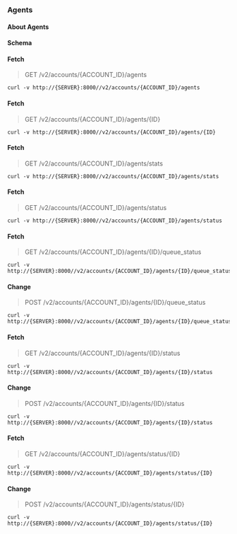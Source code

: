### Agents

#### About Agents

#### Schema



#### Fetch

> GET /v2/accounts/{ACCOUNT_ID}/agents

```curl
curl -v http://{SERVER}:8000//v2/accounts/{ACCOUNT_ID}/agents
```

#### Fetch

> GET /v2/accounts/{ACCOUNT_ID}/agents/{ID}

```curl
curl -v http://{SERVER}:8000//v2/accounts/{ACCOUNT_ID}/agents/{ID}
```

#### Fetch

> GET /v2/accounts/{ACCOUNT_ID}/agents/stats

```curl
curl -v http://{SERVER}:8000//v2/accounts/{ACCOUNT_ID}/agents/stats
```

#### Fetch

> GET /v2/accounts/{ACCOUNT_ID}/agents/status

```curl
curl -v http://{SERVER}:8000//v2/accounts/{ACCOUNT_ID}/agents/status
```

#### Fetch

> GET /v2/accounts/{ACCOUNT_ID}/agents/{ID}/queue_status

```curl
curl -v http://{SERVER}:8000//v2/accounts/{ACCOUNT_ID}/agents/{ID}/queue_status
```

#### Change

> POST /v2/accounts/{ACCOUNT_ID}/agents/{ID}/queue_status

```curl
curl -v http://{SERVER}:8000//v2/accounts/{ACCOUNT_ID}/agents/{ID}/queue_status
```

#### Fetch

> GET /v2/accounts/{ACCOUNT_ID}/agents/{ID}/status

```curl
curl -v http://{SERVER}:8000//v2/accounts/{ACCOUNT_ID}/agents/{ID}/status
```

#### Change

> POST /v2/accounts/{ACCOUNT_ID}/agents/{ID}/status

```curl
curl -v http://{SERVER}:8000//v2/accounts/{ACCOUNT_ID}/agents/{ID}/status
```

#### Fetch

> GET /v2/accounts/{ACCOUNT_ID}/agents/status/{ID}

```curl
curl -v http://{SERVER}:8000//v2/accounts/{ACCOUNT_ID}/agents/status/{ID}
```

#### Change

> POST /v2/accounts/{ACCOUNT_ID}/agents/status/{ID}

```curl
curl -v http://{SERVER}:8000//v2/accounts/{ACCOUNT_ID}/agents/status/{ID}
```

